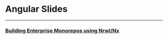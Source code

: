 # Angular Slides
<hr>

### [Building Enterprise Monorepos using Nrwl/Nx](https://coderplex.github.io/Slides/Angular/Angular-Nx.html)
